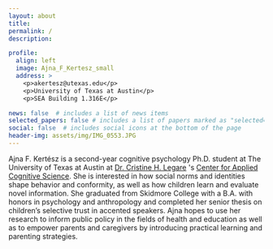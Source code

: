 ```yaml
---
layout: about
title:
permalink: /
description: 

profile:
  align: left
  image: Ajna_F_Kertesz_small
  address: >
    <p>akertesz@utexas.edu</p>
    <p>University of Texas at Austin</p>
    <p>SEA Building 1.316E</p>

news: false  # includes a list of news items
selected_papers: false # includes a list of papers marked as "selected={true}"
social: false  # includes social icons at the bottom of the page
header-img: assets/img/IMG_0553.JPG
---
```

Ajna F. Kertész is a second-year cognitive psychology Ph.D. student at The University of Texas at Austin at [Dr. Cristine H. Legare](http://cristinelegare.com/) 's [Center for Applied Cognitive Science](https://www.centerforappliedcogsci.com/). She is interested in how social norms and identities shape behavior and conformity, as well as how children learn and evaluate novel information. She graduated from Skidmore College with a B.A. with honors in psychology and anthropology and completed her senior thesis on children’s selective trust in accented speakers. Ajna hopes to use her research to inform public policy in the fields of health and education as well as to empower parents and caregivers by introducing practical learning and parenting strategies.

